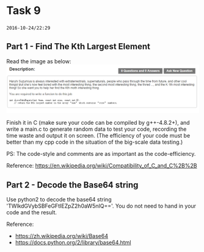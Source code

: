 # Task 9 #
`2016-10-24/22:29`

## Part 1 - Find The Kth Largest Element ##
Read the image as below:
![problem](Find_The_Kth_Largest_Element_Problem.png)

Finish it in C (make sure your code can be compiled by g++-4.8.2+), and
write a main.c to generate random data to test your code, recording the
time waste and output it on screen. (The efficiency of your code must be
better than my cpp code in the situation of the big-scale data testing.)

PS: The code-style and comments are as important as the code-efficiency.

Reference: https://en.wikipedia.org/wiki/Compatibility_of_C_and_C%2B%2B

## Part 2 - Decode the Base64 string ##
Use python2 to decode the base64 string 'TWlkdGVybSBFeGFtIEZpZ2h0aW5nIQ=='.
You do not need to hand in your code and the result.

Reference: 
* https://zh.wikipedia.org/wiki/Base64
* https://docs.python.org/2/library/base64.html
